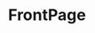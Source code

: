 ---
title: FrontPage
crosslinks:
- evenwithcontext
- AskReddit
- popping
- AskDocs
- OpenPV
- highqualitygifs
---